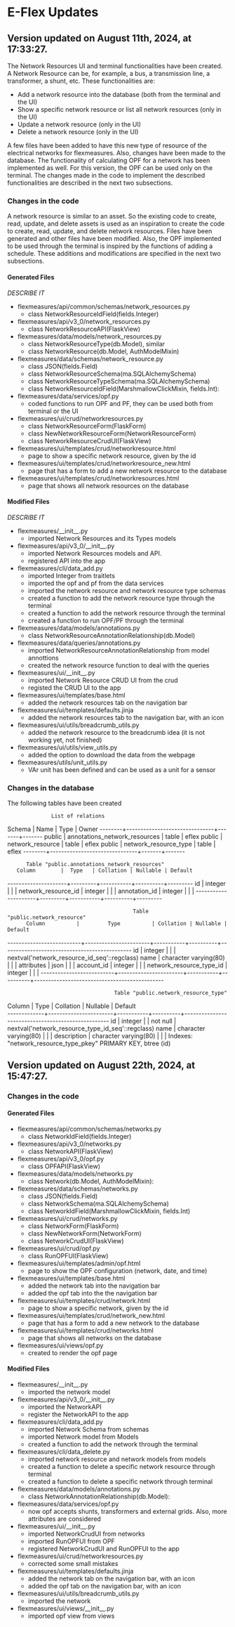 # E-Flex Updates



## Version updated on August 11th, 2024, at 17:33:27.

The Network Resources UI and terminal functionalities have been created. A Network Resource can be, for example, a bus, a transmission line, a transformer, a shunt, etc. These functionalities are:
- Add a network resource into the database (both from the terminal and the UI)
- Show a specific network resource or list all network resources (only in the UI)
- Update a network resource (only in the UI)
- Delete a network resource (only in the UI)

A few files have been added to have this new type of resource of the electrical networks for flexmeasures. Also, changes have been made to the database. The functionality of calculating OPF for a network has been implemented as well. For this version, the OPF can be used only on the terminal. The changes made in the code to implement the described functionalities are described in the next two subsections. 

### Changes in the code

A network resource is similar to an asset. So the existing code to create, read, update, and delete assets is used as an inspiration to create the code to create, read, update, and delete network resources. Files have been generated and other files have been modified. Also, the OPF implemented to be used through the terminal is inspired by the functions of adding a schedule. These additions and modifications are specified in the next two subsections.

#### Generated Files

_DESCRIBE IT_

- flexmeasures/api/common/schemas/network_resources.py
    - class NetworkResourceIdField(fields.Integer)
- flexmeasures/api/v3_0/network_resources.py
    - class NetworkResourceAPI(FlaskView)
- flexmeasures/data/models/network_resources.py
    - class NetworkResourceType(db.Model), similar 
    - class NetworkResource(db.Model, AuthModelMixin)
- flexmeasures/data/schemas/network_resource.py
    - class JSON(fields.Field)
    - class NetworkResourceSchema(ma.SQLAlchemySchema)
    - class NetworkResourceTypeSchema(ma.SQLAlchemySchema)
    - class NetworkResourceIdField(MarshmallowClickMixin, fields.Int):
- flexmeasures/data/services/opf.py
    - coded functions to run OPF and PF, they can be used both from terminal or the UI
- flexmeasures/ui/crud/networkresources.py
    - class NetworkResourceForm(FlaskForm)
    - class NewNetworkResourceForm(NetworkResourceForm)
    - class NetworkResourceCrudUI(FlaskView)
- flexmeasures/ui/templates/crud/networkresource.html
    - page to show a specific network resource, given by the id
- flexmeasures/ui/templates/crud/networkresource_new.html
    - page that has a form to add a new network resource to the database 
- flexmeasures/ui/templates/crud/networkresources.html
    - page that shows all network resources on the database

#### Modified Files

_DESCRIBE IT_

- flexmeasures/\_\_init\_\_.py
    - imported Network Resources and its Types models
- flexmeasures/api/v3\_0/\_\_init\_\_.py
    - imported Network Resources models and API.
    - registered API into the app
- flexmeasures/cli/data_add.py
    - imported Integer from traitlets
    - imported the opf and pf from the data services
    - imported the network resource and network resource type schemas
    - created a function to add the network resource type through the terminal
    - created a function to add the network resource through the terminal
    - created a function to run OPF/PF through the terminal
- flexmeasures/data/models/annotations.py
    - class NetworkResourceAnnotationRelationship(db.Model)
- flexmeasures/data/queries/annotations.py
    - imported NetworkResourceAnnotationRelationship from model annottions
    - created the network resource function to deal with the queries
- flexmeasures/ui/\_\_init\_\_.py
    - imported Network Resource CRUD UI from the crud
    - registed the CRUD UI to the app
- flexmeasures/ui/templates/base.html
    - added the network resources tab on the navigation bar
- flexmeasures/ui/templates/defaults.jinja
    - added the network resources tab to the navigation bar, with an icon
- flexmeasures/ui/utils/breadcrumb_utils.py
    - added the network resource to the breadcrumb idea (it is not working yet, not finished)
- flexmeasures/ui/utils/view_utils.py
    - added the option to download the data from the webpage
- flexmeasures/utils/unit_utils.py
    - VAr unit has been defined and can be used as a unit for a sensor 

### Changes in the database

The following tables have been created

                  List of relations
 Schema |             Name              | Type  | Owner 
--------+-------------------------------+-------+-------
 public | annotations_network_resources | table | eflex
 public | network_resource              | table | eflex
 public | network_resource_type         | table | eflex
--------+-------------------------------+-------+-------


          Table "public.annotations_network_resources"
       Column        |  Type   | Collation | Nullable | Default 
---------------------+---------+-----------+----------+---------
 id                  | integer |           |          | 
 network_resource_id | integer |           |          | 
 annotation_id       | integer |           |          | 
---------------------+---------+-----------+----------+---------


                                            Table "public.network_resource"
          Column          |         Type          | Collation | Nullable |                   Default                    
--------------------------+-----------------------+-----------+----------+----------------------------------------------
 id                       | integer               |           |          | nextval('network_resource_id_seq'::regclass)
 name                     | character varying(80) |           |          | 
 attributes               | json                  |           |          | 
 account_id               | integer               |           |          | 
 network_resource_type_id | integer               |           |          | 
--------------------------+-----------------------+-----------+----------+----------------------------------------------



                                      Table "public.network_resource_type"
   Column    |         Type          | Collation | Nullable |                      Default                      
-------------+-----------------------+-----------+----------+---------------------------------------------------
 id          | integer               |           | not null | nextval('network_resource_type_id_seq'::regclass)
 name        | character varying(80) |           |          | 
 description | character varying(80) |           |          | 
Indexes:
    "network_resource_type_pkey" PRIMARY KEY, btree (id)



## Version updated on August 22th, 2024, at 15:47:27.

### Changes in the code


#### Generated Files

- flexmeasures/api/common/schemas/networks.py
    - class NetworkIdField(fields.Integer)
- flexmeasures/api/v3_0/networks.py
    - class NetworkAPI(FlaskView)
- flexmeasures/api/v3_0/opf.py
    - class OPFAPI(FlaskView)
- flexmeasures/data/models/networks.py
    - class Network(db.Model, AuthModelMixin):
- flexmeasures/data/schemas/networks.py
    - class JSON(fields.Field)
    - class NetworkSchema(ma.SQLAlchemySchema)
    - class NetworkIdField(MarshmallowClickMixin, fields.Int)
- flexmeasures/ui/crud/networks.py
    - class NetworkForm(FlaskForm)
    - class NewNetworkForm(NetworkForm)
    - class NetworkCrudUI(FlaskView)
- flexmeasures/ui/crud/opf.py
    - class RunOPFUI(FlaskView)
- flexmeasures/ui/templates/admin/opf.html
    - page to show the OPF configuration (network, date, and time)
- flexmeasures/ui/templates/base.html
    - added the network tab into the navigation bar
    - added the opf tab into the the navigation bar
- flexmeasures/ui/templates/crud/network.html
    - page to show a specific network, given by the id
- flexmeasures/ui/templates/crud/network_new.html
    - page that has a form to add a new network to the database 
- flexmeasures/ui/templates/crud/networks.html
    - page that shows all networks on the database
- flexmeasures/ui/views/opf.py
    - created to render the opf page


#### Modified Files

- flexmeasures/\_\_init\_\_.py
    - imported the network model
- flexmeasures/api/v3_0/\_\_init\_\_.py
    - imported the NetworkAPI
    - register the NetworkAPI to the app 
- flexmeasures/cli/data_add.py
    - imported Network Schema from schemas
    - imported Network model from Models
    - created a function to add the network through the terminal
- flexmeasures/cli/data_delete.py
    - imported network resource and network models from models
    - created a function to delete a specific network resource through terminal
    - created a function to delete a specific network through terminal
- flexmeasures/data/models/annotations.py
    - class NetworkAnnotationRelationship(db.Model):
- flexmeasures/data/services/opf.py
    - now opf accepts shunts, transformers and external grids. Also, more attributes are considered
- flexmeasures/ui/\_\_init\_\_.py
    - imported NetworkCrudUI from networks
    - imported RunOPFUI from OPF
    - registered NetworkCrudUI and RunOPFUI to the app
- flexmeasures/ui/crud/networkresources.py
    - corrected some small mistakes
- flexmeasures/ui/templates/defaults.jinja
    - added the network tab on the navigation bar, with an icon
    - added the opf tab on the navigation bar, with an icon
- flexmeasures/ui/utils/breadcrumb_utils.py
    - imported the network
- flexmeasures/ui/views/\_\_init\_\_.py
    - imported opf view from views

















